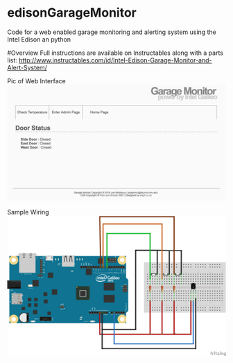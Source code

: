 # edisonGarageMonitor
Code for a web enabled garage monitoring and alerting system using the Intel Edison an python

#Overview
Full instructions are available on Instructables along with a parts list: 
http://www.instructables.com/id/Intel-Edison-Garage-Monitor-and-Alert-System/

Pic of Web Interface
![alt tag](https://raw.githubusercontent.com/joemcmanus/galileoGarageMon/master/pics/webPage1.png)

Sample Wiring 
![alt_tag](https://raw.githubusercontent.com/joemcmanus/galileoGarageMon/master/pics/Garagemon_bb.png)
